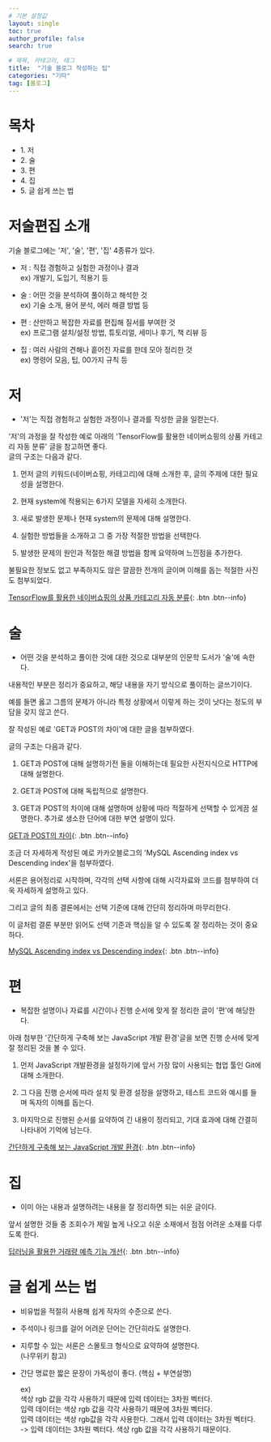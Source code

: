 ```yaml
---
# 기본 설정값
layout: single
toc: true
author_profile: false
search: true

# 제목, 카테고리, 태그
title:  "기술 블로그 작성하는 팁"
categories: "기타"
tag: [블로그]
---
```


# 목차
<div class="notice--success">
<ul>
    <li>1. 저</li>
    <li>2. 술</li>
    <li>3. 편</li>
    <li>4. 집</li>
    <li>5. 글 쉽게 쓰는 법</li>
</ul>
</div>

# 저술편집 소개
기술 블로그에는 '저', '술', '편', '집' 4종류가 있다.

- 저 : 직접 경험하고 실험한 과정이나 결과<br/>
    ex) 개발기, 도입기, 적용기 등

- 술 : 어떤 것을 분석하여 풀이하고 해석한 것<br/>
    ex) 기술 소개, 용어 분석, 에러 해결 방법 등

- 편 : 산만하고 복잡한 자료를 편집해 질서를 부여한 것<br/>
    ex) 프로그램 설치/설정 방법, 튜토리얼, 세미나 후기, 책 리뷰 등

- 집 : 여러 사람의 견해나 흩어진 자료를 한데 모아 정리한 것<br/>
    ex) 명령어 모음, 팁, 00가지 규칙 등

    

# 저
- '저'는 직접 경험하고 실험한 과정이나 결과를 작성한 글을 일컫는다.

'저'의 과정을 잘 작성한 예로 아래의 'TensorFlow를 활용한 네이버쇼핑의 상품 카테고리 자동 분류' 글을 참고하면 좋다.<br/>
글의 구조는 다음과 같다.

1. 먼저 글의 키워드(네이버쇼핑, 카테고리)에 대해 소개한 후, 글의 주제에 대한 필요성을 설명한다.

2. 현재 system에 적용되는 6가지 모델을 자세히 소개한다.

3. 새로 발생한 문제나 현재 system의 문제에 대해 설명한다.

4. 실험한 방법들을 소개하고 그 중 가장 적절한 방법을 선택한다.

5. 발생한 문제의 원인과 적절한 해결 방법을 함께 요약하며 느낀점을 추가한다.

불필요한 정보도 없고 부족하지도 않은 깔끔한 전개의 글이며 이해를 돕는 적절한 사진도 첨부되었다.

[TensorFlow를 활용한 네이버쇼핑의 상품 카테고리 자동 분류](https://d2.naver.com/helloworld/1264836){: .btn .btn--info}



# 술
- 어떤 것을 분석하고 풀이한 것에 대한 것으로 대부분의 인문학 도서가 '술'에 속한다.

내용적인 부분은 정리가 중요하고, 해당 내용을 자기 방식으로 풀이하는 글쓰기이다.

예를 들면 옳고 그름의 문제가 아니라 특정 상황에서 이렇게 하는 것이 낫다는 정도의 부담을 갖지 않고 쓴다.

잘 작성된 예로 'GET과 POST의 차이'에 대한 글을 첨부하였다.

글의 구조는 다음과 같다.

1. GET과 POST에 대해 설명하기전 둘을 이해하는데 필요한 사전지식으로 HTTP에 대해 설명한다.

2. GET과 POST에 대해 독립적으로 설명한다.

3. GET과 POST의 차이에 대해 설명하며 상황에 따라 적절하게 선택할 수 있게끔 설명한다. 추가로 생소한 단어에 대한 부연 설명이 있다.

[GET과 POST의 차이](https://hongsii.github.io/2017/08/02/what-is-the-difference-get-and-post/){: .btn .btn--info}


조금 더 자세하게 작성된 예로 카카오블로그의 'MySQL Ascending index vs Descending index'을 첨부하였다.

서론은 용어정리로 시작하며, 각각의 선택 사항에 대해 시각자료와 코드를 첨부하여 더욱 자세하게 설명하고 있다.

그리고 글의 최종 결론에서는 선택 기준에 대해 간단히 정리하며 마무리한다.

이 글처럼 결론 부분만 읽어도 선택 기준과 핵심을 알 수 있도록 잘 정리하는 것이 중요하다.

[MySQL Ascending index vs Descending index](https://tech.kakao.com/2018/06/19/mysql-ascending-index-vs-descending-index/){: .btn .btn--info}



# 편

- 복잡한 설명이나 자료를 시간이나 진행 순서에 맞게 잘 정리한 글이 '편'에 해당한다.

아래 첨부한 '간단하게 구축해 보는 JavaScript 개발 환경'글을 보면 진행 순서에 맞게 잘 정리된 것을 볼 수 있다.

1. 먼저 JavaScript 개발환경을 설정하기에 앞서 가장 많이 사용되는 협업 툴인 Git에 대해 소개한다.

2. 그 다음 진행 순서에 따라 설치 및 환경 설정을 설명하고, 테스트 코드와 예시를 들며 독자의 이해를 돕는다.

3. 마지막으로 진행된 순서를 요약하여 긴 내용이 정리되고, 기대 효과에 대해 간결히 나타내어 기억에 남는다.

[간단하게 구축해 보는 JavaScript 개발 환경](https://d2.naver.com/helloworld/2564557){: .btn .btn--info}



# 집

- 이미 아는 내용과 설명하려는 내용을 잘 정리하면 되는 쉬운 글이다.

앞서 설명한 것들 중 조회수가 제일 높게 나오고 쉬운 소재에서 점점 어려운 소재를 다루도록 한다.

[딥러닝을 활용한 거래량 예측 기능 개선](https://d2.naver.com/helloworld/0065813){: .btn .btn--info}


# 글 쉽게 쓰는 법

- 비유법을 적절히 사용해 쉽게 작자의 수준으로 쓴다.

- 주석이나 링크를 걸어 어려운 단어는 간단히라도 설명한다.

- 지루할 수 있는 서론은 스몰토크 형식으로 요약하여 설명한다.<br/>
    (나무위키 참고)

- 간단 명료한 짧은 문장이 가독성이 좋다. (핵심 + 부연설명)

    ex)<br/>
    색상 rgb 값을 각각 사용하기 때문에 입력 데이터는 3차원 벡터다.<br/>
    입력 데이터는 색상 rgb 값을 각각 사용하기 때문에 3차원 벡터다.<br/>
    입력 데이터는 색상 rgb값을 각각 사용한다. 그래서 입력 데이터는 3차원 벡터다.<br/>
->  입력 데이터는 3차원 벡터다. 색상 rgb 값을 각각 사용하기 때문이다.

